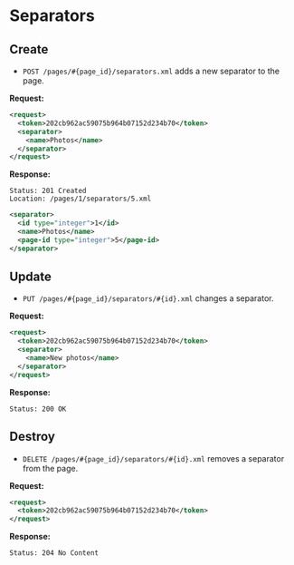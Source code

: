 Separators
==========

Create
------

* `POST /pages/#{page_id}/separators.xml` adds a new separator to the page.

**Request:**

``` xml
<request>
  <token>202cb962ac59075b964b07152d234b70</token>
  <separator>
    <name>Photos</name>
  </separator>
</request>
```

**Response:**

    Status: 201 Created
    Location: /pages/1/separators/5.xml

``` xml
<separator>
  <id type="integer">1</id>
  <name>Photos</name>
  <page-id type="integer">5</page-id>
</separator>
```

Update
------

* `PUT /pages/#{page_id}/separators/#{id}.xml` changes a separator.

**Request:**

``` xml
<request>
  <token>202cb962ac59075b964b07152d234b70</token>
  <separator>
    <name>New photos</name>
  </separator>
</request>
```

**Response:**

    Status: 200 OK

Destroy
-------

* `DELETE /pages/#{page_id}/separators/#{id}.xml` removes a separator from the page.

**Request:**

``` xml
<request>
  <token>202cb962ac59075b964b07152d234b70</token>
</request>
```

**Response:**

    Status: 204 No Content
